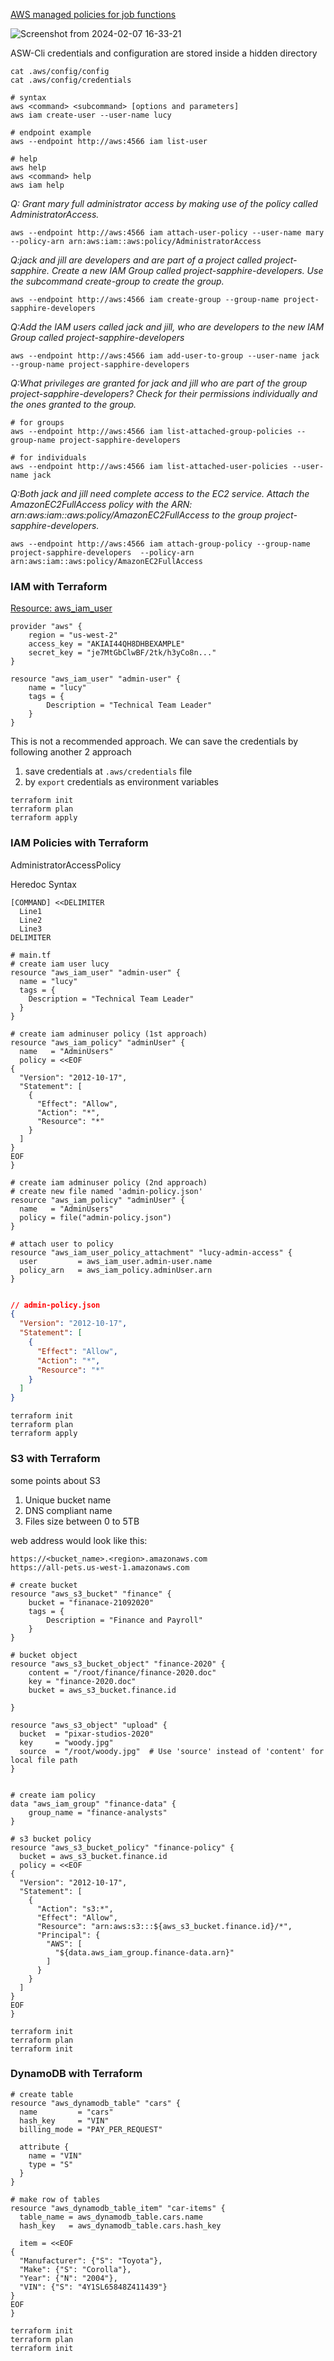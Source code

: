 
[AWS managed policies for job functions ](https://docs.aws.amazon.com/IAM/latest/UserGuide/access_policies_job-functions.html)

![Screenshot from 2024-02-07 16-33-21](https://github.com/Mohsem35/DevOps/assets/58659448/b133e91c-95a5-4577-98ba-fefa38bbc560)



ASW-Cli credentials and configuration are stored inside a hidden directory

```shell
cat .aws/config/config
cat .aws/config/credentials

# syntax
aws <command> <subcommand> [options and parameters]
aws iam create-user --user-name lucy

# endpoint example
aws --endpoint http://aws:4566 iam list-user    

# help
aws help
aws <command> help
aws iam help
```


_Q: Grant mary full administrator access by making use of the policy called AdministratorAccess._
```shell
aws --endpoint http://aws:4566 iam attach-user-policy --user-name mary --policy-arn arn:aws:iam::aws:policy/AdministratorAccess
```

_Q:jack and jill are developers and are part of a project called project-sapphire. Create a new IAM Group called project-sapphire-developers. Use the subcommand create-group to create the group._
```shell
aws --endpoint http://aws:4566 iam create-group --group-name project-sapphire-developers
```

_Q:Add the IAM users called jack and jill, who are developers to the new IAM Group called project-sapphire-developers_
```shell
aws --endpoint http://aws:4566 iam add-user-to-group --user-name jack --group-name project-sapphire-developers
```

_Q:What privileges are granted for jack and jill who are part of the group project-sapphire-developers? Check for their permissions individually and the ones granted to the group._

```shell
# for groups
aws --endpoint http://aws:4566 iam list-attached-group-policies --group-name project-sapphire-developers

# for individuals
aws --endpoint http://aws:4566 iam list-attached-user-policies --user-name jack
```

_Q:Both jack and jill need complete access to the EC2 service. Attach the AmazonEC2FullAccess policy with the ARN: arn:aws:iam::aws:policy/AmazonEC2FullAccess to the group project-sapphire-developers._

```shell
aws --endpoint http://aws:4566 iam attach-group-policy --group-name project-sapphire-developers  --policy-arn arn:aws:iam::aws:policy/AmazonEC2FullAccess
```


### IAM with Terraform

[Resource: aws_iam_user](https://registry.terraform.io/providers/hashicorp/aws/latest/docs/resources/iam_user)


```hcl
provider "aws" {
    region = "us-west-2"
    access_key = "AKIAI44QH8DHBEXAMPLE" 
    secret_key = "je7MtGbClwBF/2tk/h3yCo8n..."
}

resource "aws_iam_user" "admin-user" {
    name = "lucy"
    tags = {
        Description = "Technical Team Leader"
    }
}
```

This is not a recommended approach. We can save the credentials by following another 2 approach

1. save credentials at `.aws/credentials` file
2. by `export` credentials as environment variables


```shell
terraform init
terraform plan
terraform apply
```

### IAM Policies with Terraform

AdministratorAccessPolicy

Heredoc Syntax

```
[COMMAND] <<DELIMITER
  Line1
  Line2
  Line3
DELIMITER
```

```hcl
# main.tf
# create iam user lucy
resource "aws_iam_user" "admin-user" {
  name = "lucy"  
  tags = {
    Description = "Technical Team Leader"
  }
}

# create iam adminuser policy (1st approach)
resource "aws_iam_policy" "adminUser" {
  name   = "AdminUsers"  
  policy = <<EOF
{
  "Version": "2012-10-17",
  "Statement": [
    {
      "Effect": "Allow",
      "Action": "*",
      "Resource": "*"
    }
  ]
}
EOF
}

# create iam adminuser policy (2nd approach)
# create new file named 'admin-policy.json'
resource "aws_iam_policy" "adminUser" {
  name   = "AdminUsers"  
  policy = file("admin-policy.json")
}

# attach user to policy
resource "aws_iam_user_policy_attachment" "lucy-admin-access" {
  user         = aws_iam_user.admin-user.name
  policy_arn   = aws_iam_policy.adminUser.arn
}


```
```json
// admin-policy.json
{
  "Version": "2012-10-17",
  "Statement": [
    {
      "Effect": "Allow",
      "Action": "*",
      "Resource": "*"
    }
  ]
}
```


```shell
terraform init
terraform plan
terraform apply
```


### S3 with Terraform

some points about S3
1. Unique bucket name
2. DNS compliant name
3. Files size between 0 to 5TB 

web address would look like this: 

```
https://<bucket_name>.<region>.amazonaws.com
https://all-pets.us-west-1.amazonaws.com
```

```hcl
# create bucket
resource "aws_s3_bucket" "finance" { 
    bucket = "finanace-21092020"
    tags = {
        Description = "Finance and Payroll"
    }
}

# bucket object
resource "aws_s3_bucket_object" "finance-2020" { 
    content = "/root/finance/finance-2020.doc" 
    key = "finance-2020.doc"
    bucket = aws_s3_bucket.finance.id

}

resource "aws_s3_object" "upload" {
  bucket  = "pixar-studios-2020"
  key     = "woody.jpg"
  source  = "/root/woody.jpg"  # Use 'source' instead of 'content' for local file path
}


# create iam policy
data "aws_iam_group" "finance-data" { 
    group_name = "finance-analysts"
}

# s3 bucket policy
resource "aws_s3_bucket_policy" "finance-policy" {
  bucket = aws_s3_bucket.finance.id
  policy = <<EOF
{
  "Version": "2012-10-17",
  "Statement": [
    {
      "Action": "s3:*",
      "Effect": "Allow",
      "Resource": "arn:aws:s3:::${aws_s3_bucket.finance.id}/*",
      "Principal": {
        "AWS": [
          "${data.aws_iam_group.finance-data.arn}"
        ]
      }
    }
  ]
}
EOF
}
```

```shell
terraform init
terraform plan
terraform init
```



### DynamoDB with Terraform



```hcl
# create table
resource "aws_dynamodb_table" "cars" {
  name         = "cars"
  hash_key     = "VIN"
  billing_mode = "PAY_PER_REQUEST"

  attribute {
    name = "VIN"
    type = "S"
  }
}

# make row of tables
resource "aws_dynamodb_table_item" "car-items" {
  table_name = aws_dynamodb_table.cars.name
  hash_key   = aws_dynamodb_table.cars.hash_key

  item = <<EOF
{
  "Manufacturer": {"S": "Toyota"},
  "Make": {"S": "Corolla"},
  "Year": {"N": "2004"},
  "VIN": {"S": "4Y1SL65848Z411439"}
}
EOF
}
```

```shell
terraform init
terraform plan
terraform init
```